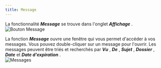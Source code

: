 ```yaml
---
title: Message
---
```

La fonctionnalité ***Message*** se trouve dans l'onglet ***Affichage*** .  
![Bouton Message](https://webdevolutions.azureedge.net/docs/fr/rdm/mac/RDMMac0012.png) 

La fonction ***Message*** ouvre une fenêtre qui vous permet d'accéder à vos messages. Vous pouvez double-cliquer sur un message pour l'ouvrir. Les messages peuvent être triés et recherchés par ***Vu*** , ***De*** , ***Sujet*** , ***Dossier*** , ***Date*** et ***Date d'expiration*** .  
![Messages](https://webdevolutions.azureedge.net/docs/fr/rdm/mac/RDMMac0013.png) 

